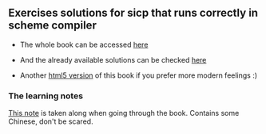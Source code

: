 ## Exercises solutions for sicp that runs correctly in scheme compiler

- The whole book can be accessed [here](https://mitpress.mit.edu/sicp/full-text/book/book.html)
 
- And the already available solutions can be checked [here](http://community.schemewiki.org/?sicp-solutions)

- Another [html5 version](http://sarabander.github.io/sicp/html/index.xhtml) of this book if you prefer more modern feelings :)


### The learning notes
[This note](https://www.evernote.com/l/ALg3JXRcBFtGzKpt946bCz0IqpueYj-SI2M) is taken along when going through the book. Contains some Chinese, don't be scared.